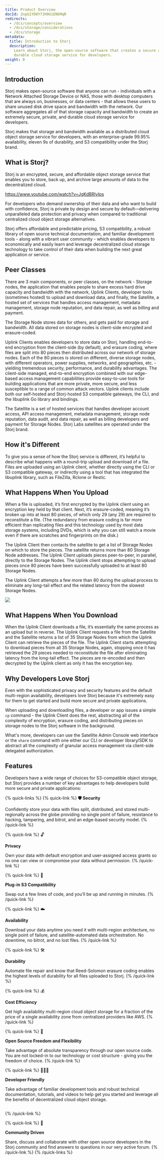 ```yaml
---
title: Product Overview
docId: 2npG1YD8Y7JH9UiENkMqR
redirects:
  - /dcs/concepts/overview
  - /dcs/storage/considerations
  - /dcs/storage
metadata:
  title: Introduction to Storj
  description:
    Learn about Storj, the open-source software that creates a secure and
    durable cloud storage service for developers.
weight: 0
---
```


## Introduction

Storj makes open-source software that anyone can run - individuals with a Network Attached Storage Device or NAS, those with desktop computers that are always on, businesses, or data centers - that allows these users to share unused disk drive space and bandwidth with the network. Our software aggregates all of that storage capacity and bandwidth to create an extremely secure, private, and durable cloud storage service for developers.

Storj makes that storage and bandwidth available as a distributed cloud object storage service for developers, with an enterprise-grade 99.95% availability, eleven 9s of durability, and S3 compatibility under the Storj brand.

## What is Storj?

Storj is an encrypted, secure, and affordable object storage service that enables you to store, back up, and archive large amounts of data to the decentralized cloud.

<https://www.youtube.com/watch?v=JgKdBRIyIps>

For developers who demand ownership of their data and who want to build with confidence, Storj is private by design and secure by default—delivering unparalleled data protection and privacy when compared to traditional centralized cloud object storage alternatives.

Storj offers affordable and predictable pricing, S3 compatibility, a robust library of open source technical documentation, and familiar development tools - along with a vibrant user community - which enables developers to economically and easily learn and leverage decentralized cloud storage technology to take control of their data when building the next great application or service.

## Peer Classes

There are 3 main components, or peer classes, on the network - Storage nodes, the application that enables people to share excess hard drive capacity and bandwidth with the network, Uplink Clients, developer tools (sometimes hosted) to upload and download data, and finally, the Satellite, a hosted set of services that handles access management, metadata management, storage node reputation, and data repair, as well as billing and payment.

The Storage Node stores data for others, and gets paid for storage and bandwidth. All data stored on storage nodes is client-side encrypted and erasure-coded.

Uplink Clients enables developers to store data on Storj, handling end-to-end encryption from the client-side (by default), and erasure coding, where files are split into 80 pieces then distributed across our network of storage nodes. Each of the 80 pieces is stored on different, diverse storage nodes, with different operators, power supplies, networks, and geographies, etc. - yielding tremendous security, performance, and durability advantages. The client-side managed, end-to-end encryption combined with our edge-based access management capabilities provide easy-to-use tools for building applications that are more private, more secure, and less susceptible to a range of common attack vectors. Uplink clients include both our self-hosted and Storj-hosted S3 compatible gateways, the CLI, and the libuplink Go library and bindings.

The Satellite is a set of hosted services that handles developer account access, API access management, metadata management, storage node reputation, data audit, and data repair, as well as billing developers and payment for Storage Nodes. Storj Labs satellites are operated under the Storj brand.

## How it's Different

To give you a sense of how the Storj service is different, it’s helpful to describe what happens with a round-trip upload and download of a file. Files are uploaded using an Uplink client, whether directly using the CLI or S3 compatible gateway, or indirectly using a tool that has integrated the libuplink library, such as FileZilla, Rclone or Restic.

## What Happens When You Upload

When a file is uploaded, it’s first encrypted by the Uplink client using an encryption key held by that client. Next, it’s erasure-coded, meaning it’s broken up into at least 80 pieces, of which only 29 (any 29) are required to reconstitute a file. (The redundancy from erasure coding is far more efficient than replicating files and this technology used by most data storage systems, including DVDs, which is why you can still watch a movie even if there are scratches and fingerprints on the disk.)

The Uplink Client then contacts the satellite to get a list of Storage Nodes on which to store the pieces. The satellite returns more than 80 Storage Node addresses. The Uplink Client uploads pieces peer-to-peer, in parallel, directly to the Storage Nodes. The Uplink client stops attempting to upload pieces once 80 pieces have been successfully uploaded to at least 80 Storage Nodes.

The Uplink Client attempts a few more than 80 during the upload process to eliminate any long-tail effect and the related latency from the slowest Storage Nodes.

![](https://link.storjshare.io/raw/jua7rls6hkx5556qfcmhrqed2tfa/docs/images/hPX7iDvFPPpCmAm73d1MD_6037d462443538c5f8ca2bb36022e0693d144c0e7d9711a0audit-image-2.gif)

## What Happens When You Download

When the Uplink Client downloads a file, it’s essentially the same process as an upload but in reverse. The Uplink Client requests a file from the Satellite and the Satellite returns a list of 35 Storage Nodes from which the Uplink Client can retrieve the pieces of the file. The Uplink Client starts attempting to download pieces from all 35 Storage Nodes, again, stopping once it has retrieved the 29 pieces needed to reconstitute the file after eliminating latency from the long-tail effect. The pieces are re-encoded and then decrypted by the Uplink client as only it has the encryption key.

## Why Developers Love Storj

Even with the sophisticated privacy and security features and the default multi-region availability, developers love Storj because it's extremely easy for them to get started and build more secure and private applications.

When uploading and downloading files, a developer or app issues a simple `cp` command - the Uplink Client does the rest, abstracting all of the complexity of encryption, erasure coding, and distributing pieces on storage nodes to the Storj software in the background.

What's more, developers can use the Satellite Admin Console web interface or the `share` command with one either our CLI or developer library/SDK to abstract all the complexity of granular access management via client-side delegated authorization.

## Features

Developers have a wide range of choices for S3-compatible object storage, but Storj provides a number of key advantages to help developers build more secure and private applications:

{% quick-links %}
{% quick-link %}
**🛡&#x20;
Security**

Confidently store your data with files split, distributed, and stored multi-regionally across the globe providing no single point of failure, resistance to hacking, tampering, and bitrot, and an edge-based security model.
{% /quick-link %}

{% quick-link %}
🔓

**Privacy**

Own your data with default encryption and user-assigned access grants so no one can view or compromise your data without permission.
{% /quick-link %}

{% quick-link %}
🔌

**Plug-in S3 Compatibility**

Swap out a few lines of code, and you’ll be up and running in minutes.
{% /quick-link %}

{% quick-link %}
☁️

**Availability**

Download your data anytime you need it with multi-region architecture, no single point of failure, and satellite-automated data orchestration. No downtime, no bitrot, and no lost files.
{% /quick-link %}

{% quick-link %}
🛠

**Durability**

Automate file repair and know that Reed-Solomon erasure coding enables the highest levels of durability for all files uploaded to Storj.
{% /quick-link %}

{% quick-link %}
💰

**Cost Efficiency**

Get high availability multi-region cloud object storage for a fraction of the price of a single availability zone from centralized providers like AWS.&#x20;
{% /quick-link %}

{% quick-link %}
📂

**Open Source Freedom and Flexibility**

Take advantage of absolute transparency through our open source code. You are not locked-in to our technology or cost structure - giving you the freedom of choice.
{% /quick-link %}

{% quick-link %}
👨🏽‍💻

**Developer Friendly**

Take advantage of familiar development tools and robust technical documentation, tutorials, and videos to help get you started and leverage all the benefits of decentralized cloud object storage.

##

{% /quick-link %}

{% quick-link %}
💬

**Community Driven**

Share, discuss and collaborate with other open source developers in the Storj community and find answers to questions in our very active forum.
{% /quick-link %}
{% /quick-links %}
